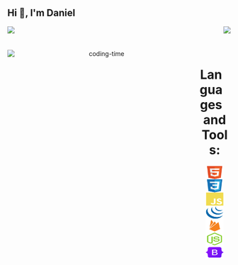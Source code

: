## Hi 👋, I'm Daniel

<div>
  
  <img  height="180em" src="https://github-readme-stats.vercel.app/api?username=DanielMiros23&show_icons=true&theme=panda&include_all_commits=true&count_private=true"/>
  <img align="right" height="180em" src="https://github-readme-stats.vercel.app/api/top-langs/?username=DanielMiros23&layout=compact&langs_count=16&theme=panda"/>
</div>
<br>

<div  align="center"> 
  <div style="display: inline_block"><br>
    <img align="left" width="432" height="557" alt="coding-time" src="https://user-images.githubusercontent.com/74601435/234938294-227d227f-24fa-4a6e-8b7b-c1f7851acdeb.gif">
    <h1 align="center">Languages and Tools:</h1>
    <img align="center" height="30" width="40" alt="html-icon" src="https://raw.githubusercontent.com/devicons/devicon/master/icons/html5/html5-original.svg">
    <img align="center" height="30" width="40" alt="css-icon" src="https://raw.githubusercontent.com/devicons/devicon/master/icons/css3/css3-original.svg">
    <img align="center" height="30" width="40" alt="js-icon"  src="https://raw.githubusercontent.com/devicons/devicon/master/icons/javascript/javascript-plain.svg">
    <img align="center" height="30" width="40" alt="jquery-icon" src="https://github.com/devicons/devicon/blob/master/icons/jquery/jquery-original.svg">
    <img align="center" height="30" width="40" alt="firebase-icon" src="https://github.com/devicons/devicon/blob/master/icons/firebase/firebase-plain.svg">
    <img align="center" height="30" width="40" alt="nodejs-icon" src="https://raw.githubusercontent.com/devicons/devicon/master/icons/nodejs/nodejs-original.svg">
    <img align="center" height="30" width="40" alt="nodejs-icon" src="https://github.com/devicons/devicon/blob/master/icons/bootstrap/bootstrap-original.svg">
   </div>
   
  
